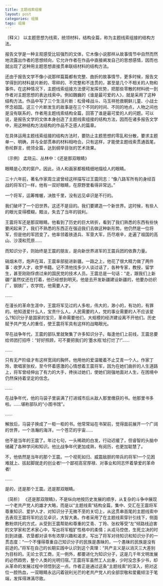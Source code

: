 ```yaml
---
title: 主题线索组接
layout: post
categories: 组接
tags: 组接
---
```


〔释义〕 以主题思想为线索，统领材料，结构全篇，称为主题线索组接的结构方法。

报告文学是一种主观感受比较强烈的文体，它木像小说那样从故事情节中自然而然地流露出作者的思想倾向，它允许作者在作品中直接阐发自己的思想感情，因而也就出现了这种用主题思想直接贯串联结材料的结构方法。

还由于报告文学不像小说那样篇篇都有完整、曲折的故事情节，更多时候，报告文学得到的材料是片断的、零碎的、不完整和不连贯的，甚至是几个不相关的人物和事件。在这种情况下，主题线索组接方法便可发挥优势，把那些零散的材料统一到作者对主题思想的表达线索中。例如魏巍的《谁是最可爱的人》，就是采用了这种结构方法。作品中写了三个生活片断：松骨峰战斗、马玉祥抢救朝鲜儿童、小战士怀念祖国。这三个片断发生的故事是在三个不同的时间、不同的地点，人物之间也是没有联系的，作者用主题线索结构全篇，回答了谁是最可爱的人的问题。可以说，是报告文学的文体本身创造了主题线索组接的结构方法，因而在诸多报告文学中，用这种结构方法结构的作品不乏感人的篇章。

在具体运用主题线索组接的结构方法时，要防止主题思想的零乱和分散，要求主题单一、明确，并与全部贯串的材料相吻合。只有这样，才能使主题线索贯通首尾，弥纶群言，统领全篇，达到纲举目张的艺术效果。

〔示例〕 孟晓云、丛林中：《还是那双眼睛》

眼睛是心灵的窗户。因此，诗人和画家都极精细地描绘人的眼睛。

三十六年前，著名作家周立波曾经这样描写过王震同志：“像八路军所有的身经百战的将军们一样，他有一双好眼睛，在原野里看得非常远。”

一个将军，运筹帷幄，决胜千里，没有远见卓识是不行的。

我们破坏了一个旧世界。这还不是目的。我们要建造一个新世界。这时候，有些人的眼光变得模糊，黯淡，失去了当年的锐利。

王震将军还是那双眼睛。他看到了历史的巨大转折，看到了我们熟悉的东西有些快要闲起来了，我们不熟悉的东西正在强迫我们去做这种新形势。他仍然是一位将军，但是他的军团变了。他率领着铁道兵、军垦大军，历尽艰辛，走遍了祖国的高山、沙漠和荒原……

而知识分子，则始终是王震的朋友，是向新世界进军的王震兵团的依靠力量。

硝烟未尽，炮声在耳，王震率部挺进新疆。一路之上，他花了很大精力做了两件事：收罗人才，收罗书籍。记不清他找多少人谈过话了，各种专家，教授，留学生，甚至刚刚俘虏过来的国民党的技术人员。王震总是一句话：“走，跟我们上新疆!”虽然仗还在打着，他已经想到明天。他是去开发新疆建设新疆的，他要办纺织厂，钢铁厂，农学院，他需要人才。

……

在漫长的革命生涯中，王震将军见过的人多啦，伟大的，渺小的，有功的，有罪的。他知道爱什么人，宝贵什么人。人民需要的人，党的事业需要的人不应该爱么?知识分子是国家的宝贝，革命需要他们，大规模的经济建设离不开他们。历史赋予共产党人的重任，使王震将军具有这样的战略眼光。

早在战争年代，王震的部队里就聚集了许多知识分子。每逢他们上前线，王震总要给师团打招呼：“好好照顾，可不要把我们的‘墨水瓶’给打烂了!”……

……

只有无产阶级才有这样宽阔的胸怀。他用他的爱温暖着不止艾青一个人。作家丁玲，歌唱家张权，至今怀着感激的心情想着王震将军，因为在她们曲折的人生道路上，将军曾经伸出了有力的大手，搀扶过她们，使她们刚强地面对人生，在困境中仍然保持着坚定的信念。

……

在战争年代，他的马袋子里装满了打进城市后从敌人那里缴获的书。他那里书多啦。……堪称部队的“小图书馆”。

……

解放后，马袋子换成了一柜一柜的书。他常常站在书架前，觉得面前展开一个广阔的世界，一个浩瀚的海洋，一个苍茫的宇宙……

他不是当年的王震了。年过七句，一头稀疏的白发，行动迟缓了，但睿智的头脑中储藏了各种学问和知识。他比战争年代更加成熟，有阅历，也更加聪慧了。

不，他依然是当年的那个王震。一个视死如归、威震敌胆的带兵的将军!一个见困难就上、拔起脚就走的创业者!一个鄙视高官厚禄、对事业和同志怀着挚爱的革命者!

……

是的，还是那个王震。还是那双眼睛。

〔简析〕 《还是那双限睛》，不是纵向地按历史发展的顺序，从复杂的斗争中展现一个老共产党人的雄才大略，而是以“主题线索”结构全篇，集中、交汇在王震将军尊重知识、爱护人才、对知识分子无微不至的关切上，从这贯串首尾的主题线索中去表现王震将军的远见卓识，大智大勇。作者采用了在主题线索穿针引线下，侧面敷粉烘托的方式，从受到王震帮助和尊重的艾青、丁玲、张权等受“左”倾路线迫害的文学家和艺术家心中，写出将军粗犷性格中的柔情；从戎马倥偬，生死立决的时刻到进疆、农垦都对读书有浓厚兴趣和渴求，写出了将军对待知识和知识分子的一贯态度：“一个不懂得尊重自己知识分子的民族是愚昧的，一个愚昧的民族是没有前途的。”将军在自己的长期实践中认识到这个真理：“共产主义是以消灭三大差别为目标的。无论士农工商，无一例外，都要进化为知识分子，这是几千年文明发展的必然趋势，整个人类的光明归宿。”王震将军虽然工人出身，少时没念多少书，却从革命的发展过程中领悟到这一点。作者正是通过这条“主题线索”的深入，把对这位一腔热血，一双眼睛永远闪着锐利光芒的老共产党人的全部崇敬和爱戴倾注于笔端，发挥得淋漓尽致。 